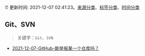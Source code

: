 :alarm_clock: 更新时间: 2021-12-07 02:41:23。[来源分类](../README.md)、[标签分类](../TAGS.md)、[时间分类](../TIMELINE.md)

## Git、SVN


> 关键字：`Git`、`SVN`



- [2021-12-07-GitHub-能举报某一个仓库吗？](https://www.v2ex.com/t/820540) 